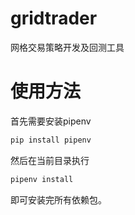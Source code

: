# gridtrader
网格交易策略开发及回测工具
# 使用方法
首先需要安装pipenv
```bash
pip install pipenv
```
然后在当前目录执行
```bash
pipenv install
```
即可安装完所有依赖包。
